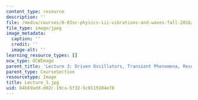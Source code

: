 ```yaml
---
content_type: resource
description: ''
file: /media/courses/8-03sc-physics-iii-vibrations-and-waves-fall-2016/84b69addd02c19ca5f325c0119204e78_Lecture_3.jpg
file_type: image/jpeg
image_metadata:
  caption: ''
  credit: ''
  image-alt: ''
learning_resource_types: []
ocw_type: OCWImage
parent_title: 'Lecture 3: Driven Oscillators, Transient Phenomena, Resonance'
parent_type: CourseSection
resourcetype: Image
title: Lecture_3.jpg
uid: 84b69add-d02c-19ca-5f32-5c0119204e78
---
```

